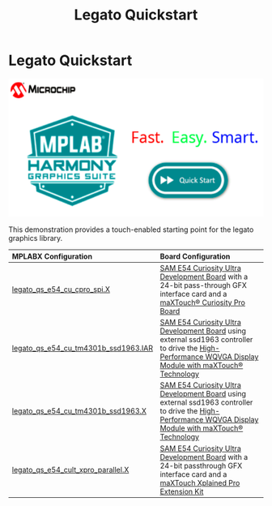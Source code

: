 ﻿---
parent: Example Applications
title: Legato Quickstart
nav_order: 1
---

# Legato Quickstart

![](./../../docs/html/legato_quickstart.png)

This demonstration provides a touch-enabled starting point for the legato graphics library.

|MPLABX Configuration|Board Configuration|
|:-------------------|:------------------|
| [legato_qs_e54_cu_cpro_spi.X](legato_qs_e54_cu_cpro_spi_X.html)| [SAM E54 Curiosity Ultra Development Board](https://www.microchip.com/Developmenttools/ProductDetails/DM320210) with a 24-bit pass-through GFX interface card and a [maXTouch® Curiosity Pro Board](https://www.microchip.com/Developmenttools/ProductDetails/AC320007) |
| [legato_qs_e54_cu_tm4301b_ssd1963.IAR](legato_qs_e54_cu_tm4301b_ssd1963_X.html) | [SAM E54 Curiosity Ultra Development Board](https://www.microchip.com/Developmenttools/ProductDetails/DM320210) using external ssd1963 controller to drive the [High-Performance WQVGA Display Module with maXTouch® Technology](https://www.microchip.com/DevelopmentTools/ProductDetails/PartNO/AC320005-4) |
| [legato_qs_e54_cu_tm4301b_ssd1963.X](legato_qs_e54_cu_tm4301b_ssd1963_X.html) | [SAM E54 Curiosity Ultra Development Board](https://www.microchip.com/Developmenttools/ProductDetails/DM320210) using external ssd1963 controller to drive the [High-Performance WQVGA Display Module with maXTouch® Technology](https://www.microchip.com/DevelopmentTools/ProductDetails/PartNO/AC320005-4) |
| [legato_qs_e54_cult_xpro_parallel.X](legato_qs_e54_cult_cpro_parallel_X.html) | [SAM E54 Curiosity Ultra Development Board](https://www.microchip.com/Developmenttools/ProductDetails/DM320210) with a 24-bit passthrough GFX interface card and a [maXTouch Xplained Pro Extension Kit](https://www.microchip.com/Developmenttools/ProductDetails/ATMXT-XPRO) |